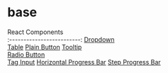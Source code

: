 # base

React Components    
:-------------------------: 
[Dropdown](./src/components/Dropdown)     
[Table](./src/components/Table)
[Plain Button](./src/components/Buttons/PlainButton)
[Tooltip](./src/components/Tooltip)  
[Radio Button](./src/components/Buttons/RadioButton)  
[Tag Input](./src/components/Inputs/TagInput)
[Horizontal Progress Bar](./src/components/ProgressBars/HorizontalProgressBar)
[Step Progress Bar](./src/components/ProgressBars/StepProgressBar)

